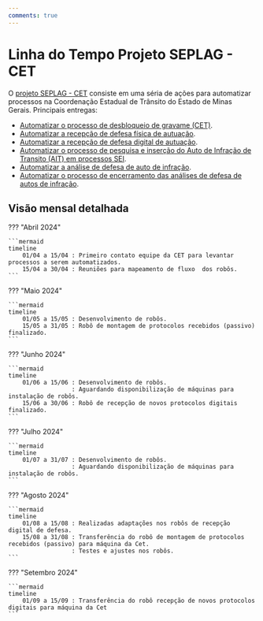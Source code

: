 ```yaml
---
comments: true
---
```


# Linha do Tempo Projeto SEPLAG - CET

O [projeto SEPLAG - CET](https://github.com/automatiza-mg/projeto-seplag-cet) consiste em uma séria de ações para automatizar processos na Coordenação Estadual de Trânsito do Estado de Minas Gerais. Principais entregas:

- [Automatizar o processo de desbloqueio de gravame (CET)](https://github.com/automatiza-mg/projeto-seplag-cet/issues/7).
- [Automatizar a recepção de defesa física de autuação](https://github.com/automatiza-mg/projeto-seplag-cet/issues/1).
- [Automatizar a recepção de defesa digital de autuação](https://github.com/automatiza-mg/projeto-seplag-cet/issues/2).
- [Automatizar o processo de pesquisa e inserção do Auto de Infração de Transito (AIT) em processos SEI](https://github.com/automatiza-mg/projeto-seplag-cet/issues/3).
- [Automatizar a análise de defesa de auto de infração](https://github.com/automatiza-mg/projeto-seplag-cet/issues/4).
- [Automatizar o processo de encerramento das análises de defesa de autos de infração](https://github.com/automatiza-mg/projeto-seplag-cet/issues/5).

## Visão mensal detalhada

??? "Abril 2024"

    ```mermaid
    timeline
        01/04 a 15/04 : Primeiro contato equipe da CET para levantar processos a serem automatizados.
        15/04 a 30/04 : Reuniões para mapeamento de fluxo  dos robôs.
    ```

??? "Maio 2024"

    ```mermaid
    timeline
        01/05 a 15/05 : Desenvolvimento de robôs.
        15/05 a 31/05 : Robô de montagem de protocolos recebidos (passivo) finalizado.
    ```

??? "Junho 2024"

    ```mermaid
    timeline
        01/06 a 15/06 : Desenvolvimento de robôs.
                      : Aguardando disponibilização de máquinas para instalação de robôs.
        15/06 a 30/06 : Robô de recepção de novos protocolos digitais finalizado.
    ```

??? "Julho 2024"

    ```mermaid
    timeline
        01/07 a 31/07 : Desenvolvimento de robôs.
                      : Aguardando disponibilização de máquinas para instalação de robôs.
    ```
    
??? "Agosto 2024"

    ```mermaid
    timeline
        01/08 a 15/08 : Realizadas adaptações nos robôs de recepção digital de defesa.
        15/08 a 31/08 : Transferência do robô de montagem de protocolos recebidos (passivo) para máquina da Cet.
                      : Testes e ajustes nos robôs.
    ```
??? "Setembro 2024"

    ```mermaid
    timeline
        01/09 a 15/09 : Transferência do robô recepção de novos protocolos digitais para máquina da Cet
    ```